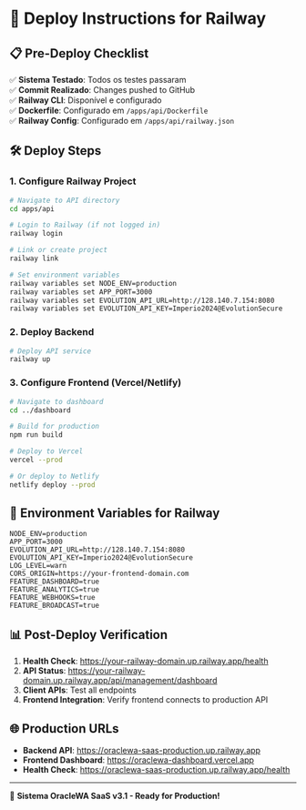 # 🚀 Deploy Instructions for Railway

## 📋 Pre-Deploy Checklist

✅ **Sistema Testado**: Todos os testes passaram  
✅ **Commit Realizado**: Changes pushed to GitHub  
✅ **Railway CLI**: Disponível e configurado  
✅ **Dockerfile**: Configurado em `/apps/api/Dockerfile`  
✅ **Railway Config**: Configurado em `/apps/api/railway.json`  

## 🛠️ Deploy Steps

### 1. Configure Railway Project
```bash
# Navigate to API directory
cd apps/api

# Login to Railway (if not logged in)
railway login

# Link or create project
railway link

# Set environment variables
railway variables set NODE_ENV=production
railway variables set APP_PORT=3000
railway variables set EVOLUTION_API_URL=http://128.140.7.154:8080
railway variables set EVOLUTION_API_KEY=Imperio2024@EvolutionSecure
```

### 2. Deploy Backend
```bash
# Deploy API service
railway up
```

### 3. Configure Frontend (Vercel/Netlify)
```bash
# Navigate to dashboard
cd ../dashboard

# Build for production
npm run build

# Deploy to Vercel
vercel --prod

# Or deploy to Netlify
netlify deploy --prod
```

## 🔧 Environment Variables for Railway

```env
NODE_ENV=production
APP_PORT=3000
EVOLUTION_API_URL=http://128.140.7.154:8080
EVOLUTION_API_KEY=Imperio2024@EvolutionSecure
LOG_LEVEL=warn
CORS_ORIGIN=https://your-frontend-domain.com
FEATURE_DASHBOARD=true
FEATURE_ANALYTICS=true
FEATURE_WEBHOOKS=true
FEATURE_BROADCAST=true
```

## 📊 Post-Deploy Verification

1. **Health Check**: https://your-railway-domain.up.railway.app/health
2. **API Status**: https://your-railway-domain.up.railway.app/api/management/dashboard
3. **Client APIs**: Test all endpoints
4. **Frontend Integration**: Verify frontend connects to production API

## 🌐 Production URLs

- **Backend API**: https://oraclewa-saas-production.up.railway.app
- **Frontend Dashboard**: https://oraclewa-dashboard.vercel.app
- **Health Check**: https://oraclewa-saas-production.up.railway.app/health

---

🎯 **Sistema OracleWA SaaS v3.1 - Ready for Production!**